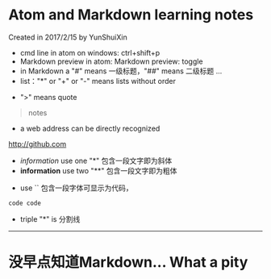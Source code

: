 # Atom and Markdown learning notes

Created in 2017/2/15 by YunShuiXin

* cmd line in atom on windows: ctrl+shift+p
* Markdown preview in atom: Markdown preview: toggle
* in Markdown a "#" means 一级标题，"##" means 二级标题 ...
* list："*" or "+" or "-" means lists without order
+ ">" means quote
> notes
+ a web address can be directly recognized

http://github.com

* *information* use one "*" 包含一段文字即为斜体
* **information** use two "**" 包含一段文字即为粗体

+ use `` 包含一段字体可显示为代码，

`code code`
+ triple "*" is 分割线
***

# 没早点知道Markdown... What a pity
